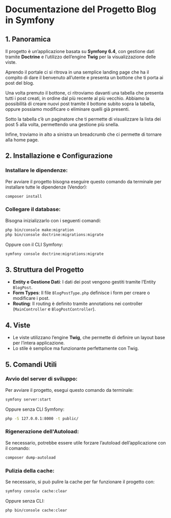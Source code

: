 # Documentazione del Progetto Blog in Symfony

## 1. Panoramica

Il progetto è un’applicazione basata su **Symfony 6.4**, con gestione dati tramite **Doctrine** e l’utilizzo dell’engine **Twig** per la visualizzazione delle viste. 

Aprendo il portale ci si ritrova in una semplice landing page che ha il compito di dare il benvenuto all’utente e presenta un bottone che ti porta ai post del blog. 

Una volta premuto il bottone, ci ritroviamo davanti una tabella che presenta tutti i post creati, in ordine dal più recente al più vecchio. Abbiamo la possibilità di creare nuovi post tramite il bottone subito sopra la tabella, oppure possiamo modificare o eliminare quelli già presenti.

Sotto la tabella c’è un paginatore che ti permette di visualizzare la lista dei post 5 alla volta, permettendo una gestione più snella. 

Infine, troviamo in alto a sinistra un breadcrumb che ci permette di tornare alla home page.

## 2. Installazione e Configurazione

### Installare le dipendenze:
Per avviare il progetto bisogna eseguire questo comando da terminale per installare tutte le dipendenze (Vendor):

```bash
composer install
```

### Collegare il database:
Bisogna inizializzarlo con i seguenti comandi:

```bash
php bin/console make:migration
php bin/console doctrine:migrations:migrate
```

Oppure con il CLI Symfony:

```bash
symfony console doctrine:migrations:migrate
```

## 3. Struttura del Progetto

- **Entity e Gestione Dati**: I dati dei post vengono gestiti tramite l’Entity `BlogPost`.
- **Form Types**: Il file `BlogPostType.php` definisce i form per creare o modificare i post.
- **Routing**: Il routing è definito tramite annotations nei controller (`MainController` e `BlogPostController`).

## 4. Viste

- Le viste utilizzano l’engine **Twig**, che permette di definire un layout base per l’intera applicazione.
- Lo stile è semplice ma funzionante perfettamente con Twig.

## 5. Comandi Utili

### Avvio del server di sviluppo:
Per avviare il progetto, esegui questo comando da terminale:

```bash
symfony server:start
```

Oppure senza CLI Symfony:

```bash
php -S 127.0.0.1:8000 -t public/
```

### Rigenerazione dell'Autoload:
Se necessario, potrebbe essere utile forzare l’autoload dell’applicazione con il comando:

```bash
composer dump-autoload
```

### Pulizia della cache:
Se necessario, si può pulire la cache per far funzionare il progetto con:

```bash
symfony console cache:clear
```

Oppure senza CLI:

```bash
php bin/console cache:clear
